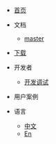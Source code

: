 * [首页](/zh-CN/introduce.md)
  
* 文档
    * [master](/zh-CN/introduce.md)
  
* [下载](/zh-CN/quick_start/download.md)

* 开发者
  * [开发调试](/zh-CN/developer-guide/debug.md)
  
* 用户案例

* 语言
    * [中文](/zh-CN/)
    * [En](/en-US/)
    
